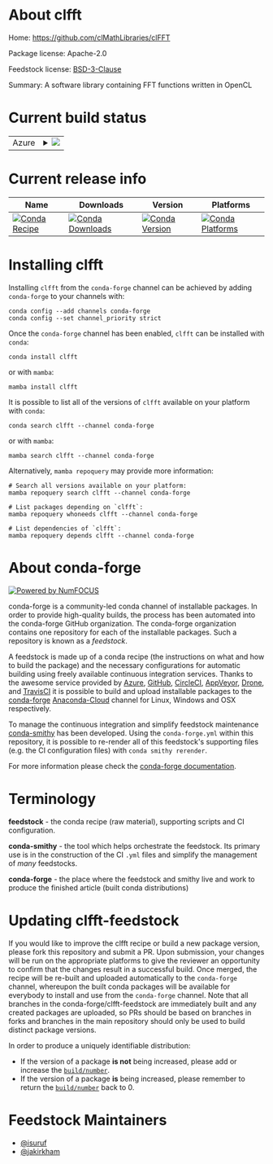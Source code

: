 About clfft
===========

Home: https://github.com/clMathLibraries/clFFT

Package license: Apache-2.0

Feedstock license: [BSD-3-Clause](https://github.com/conda-forge/clfft-feedstock/blob/main/LICENSE.txt)

Summary: A software library containing FFT functions written in OpenCL

Current build status
====================


<table>
    
  <tr>
    <td>Azure</td>
    <td>
      <details>
        <summary>
          <a href="https://dev.azure.com/conda-forge/feedstock-builds/_build/latest?definitionId=2821&branchName=main">
            <img src="https://dev.azure.com/conda-forge/feedstock-builds/_apis/build/status/clfft-feedstock?branchName=main">
          </a>
        </summary>
        <table>
          <thead><tr><th>Variant</th><th>Status</th></tr></thead>
          <tbody><tr>
              <td>linux_64</td>
              <td>
                <a href="https://dev.azure.com/conda-forge/feedstock-builds/_build/latest?definitionId=2821&branchName=main">
                  <img src="https://dev.azure.com/conda-forge/feedstock-builds/_apis/build/status/clfft-feedstock?branchName=main&jobName=linux&configuration=linux_64_" alt="variant">
                </a>
              </td>
            </tr><tr>
              <td>osx_64</td>
              <td>
                <a href="https://dev.azure.com/conda-forge/feedstock-builds/_build/latest?definitionId=2821&branchName=main">
                  <img src="https://dev.azure.com/conda-forge/feedstock-builds/_apis/build/status/clfft-feedstock?branchName=main&jobName=osx&configuration=osx_64_" alt="variant">
                </a>
              </td>
            </tr><tr>
              <td>osx_arm64</td>
              <td>
                <a href="https://dev.azure.com/conda-forge/feedstock-builds/_build/latest?definitionId=2821&branchName=main">
                  <img src="https://dev.azure.com/conda-forge/feedstock-builds/_apis/build/status/clfft-feedstock?branchName=main&jobName=osx&configuration=osx_arm64_" alt="variant">
                </a>
              </td>
            </tr><tr>
              <td>win_64</td>
              <td>
                <a href="https://dev.azure.com/conda-forge/feedstock-builds/_build/latest?definitionId=2821&branchName=main">
                  <img src="https://dev.azure.com/conda-forge/feedstock-builds/_apis/build/status/clfft-feedstock?branchName=main&jobName=win&configuration=win_64_" alt="variant">
                </a>
              </td>
            </tr>
          </tbody>
        </table>
      </details>
    </td>
  </tr>
</table>

Current release info
====================

| Name | Downloads | Version | Platforms |
| --- | --- | --- | --- |
| [![Conda Recipe](https://img.shields.io/badge/recipe-clfft-green.svg)](https://anaconda.org/conda-forge/clfft) | [![Conda Downloads](https://img.shields.io/conda/dn/conda-forge/clfft.svg)](https://anaconda.org/conda-forge/clfft) | [![Conda Version](https://img.shields.io/conda/vn/conda-forge/clfft.svg)](https://anaconda.org/conda-forge/clfft) | [![Conda Platforms](https://img.shields.io/conda/pn/conda-forge/clfft.svg)](https://anaconda.org/conda-forge/clfft) |

Installing clfft
================

Installing `clfft` from the `conda-forge` channel can be achieved by adding `conda-forge` to your channels with:

```
conda config --add channels conda-forge
conda config --set channel_priority strict
```

Once the `conda-forge` channel has been enabled, `clfft` can be installed with `conda`:

```
conda install clfft
```

or with `mamba`:

```
mamba install clfft
```

It is possible to list all of the versions of `clfft` available on your platform with `conda`:

```
conda search clfft --channel conda-forge
```

or with `mamba`:

```
mamba search clfft --channel conda-forge
```

Alternatively, `mamba repoquery` may provide more information:

```
# Search all versions available on your platform:
mamba repoquery search clfft --channel conda-forge

# List packages depending on `clfft`:
mamba repoquery whoneeds clfft --channel conda-forge

# List dependencies of `clfft`:
mamba repoquery depends clfft --channel conda-forge
```


About conda-forge
=================

[![Powered by
NumFOCUS](https://img.shields.io/badge/powered%20by-NumFOCUS-orange.svg?style=flat&colorA=E1523D&colorB=007D8A)](https://numfocus.org)

conda-forge is a community-led conda channel of installable packages.
In order to provide high-quality builds, the process has been automated into the
conda-forge GitHub organization. The conda-forge organization contains one repository
for each of the installable packages. Such a repository is known as a *feedstock*.

A feedstock is made up of a conda recipe (the instructions on what and how to build
the package) and the necessary configurations for automatic building using freely
available continuous integration services. Thanks to the awesome service provided by
[Azure](https://azure.microsoft.com/en-us/services/devops/), [GitHub](https://github.com/),
[CircleCI](https://circleci.com/), [AppVeyor](https://www.appveyor.com/),
[Drone](https://cloud.drone.io/welcome), and [TravisCI](https://travis-ci.com/)
it is possible to build and upload installable packages to the
[conda-forge](https://anaconda.org/conda-forge) [Anaconda-Cloud](https://anaconda.org/)
channel for Linux, Windows and OSX respectively.

To manage the continuous integration and simplify feedstock maintenance
[conda-smithy](https://github.com/conda-forge/conda-smithy) has been developed.
Using the ``conda-forge.yml`` within this repository, it is possible to re-render all of
this feedstock's supporting files (e.g. the CI configuration files) with ``conda smithy rerender``.

For more information please check the [conda-forge documentation](https://conda-forge.org/docs/).

Terminology
===========

**feedstock** - the conda recipe (raw material), supporting scripts and CI configuration.

**conda-smithy** - the tool which helps orchestrate the feedstock.
                   Its primary use is in the construction of the CI ``.yml`` files
                   and simplify the management of *many* feedstocks.

**conda-forge** - the place where the feedstock and smithy live and work to
                  produce the finished article (built conda distributions)


Updating clfft-feedstock
========================

If you would like to improve the clfft recipe or build a new
package version, please fork this repository and submit a PR. Upon submission,
your changes will be run on the appropriate platforms to give the reviewer an
opportunity to confirm that the changes result in a successful build. Once
merged, the recipe will be re-built and uploaded automatically to the
`conda-forge` channel, whereupon the built conda packages will be available for
everybody to install and use from the `conda-forge` channel.
Note that all branches in the conda-forge/clfft-feedstock are
immediately built and any created packages are uploaded, so PRs should be based
on branches in forks and branches in the main repository should only be used to
build distinct package versions.

In order to produce a uniquely identifiable distribution:
 * If the version of a package **is not** being increased, please add or increase
   the [``build/number``](https://docs.conda.io/projects/conda-build/en/latest/resources/define-metadata.html#build-number-and-string).
 * If the version of a package **is** being increased, please remember to return
   the [``build/number``](https://docs.conda.io/projects/conda-build/en/latest/resources/define-metadata.html#build-number-and-string)
   back to 0.

Feedstock Maintainers
=====================

* [@isuruf](https://github.com/isuruf/)
* [@jakirkham](https://github.com/jakirkham/)

